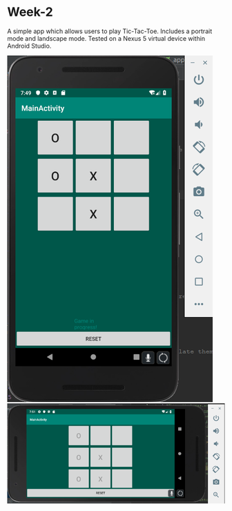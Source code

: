 # Week-2

A simple app which allows users to play Tic-Tac-Toe. Includes a portrait mode and landscape mode. 
Tested on a Nexus 5 virtual device within Android Studio.

![Portrait](https://github.com/feetjeex/Week-2/blob/master/portrait.png)
![Landscape](https://github.com/feetjeex/Week-2/blob/master/landscape.png)
